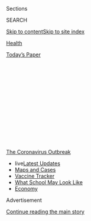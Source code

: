 <div id="app">

<div>

<div>

<div>

<div class="NYTAppHideMasthead css-1q2w90k e1suatyy0">

<div class="section css-ui9rw0 e1suatyy2">

<div class="css-eph4ug er09x8g0">

<div class="css-6n7j50">

</div>

<span class="css-1dv1kvn">Sections</span>

<div class="css-10488qs">

<span class="css-1dv1kvn">SEARCH</span>

</div>

[Skip to content](#site-content)[Skip to site
index](#site-index)

</div>

<div id="masthead-section-label" class="css-1wr3we4 eaxe0e00">

[Health](https://www.nytimes.com/section/health)

</div>

<div class="css-10698na e1huz5gh0">

</div>

</div>

<div id="masthead-bar-one" class="section hasLinks css-15hmgas e1csuq9d3">

<div class="css-uqyvli e1csuq9d0">

</div>

<div class="css-1uqjmks e1csuq9d1">

</div>

<div class="css-9e9ivx">

[](https://myaccount.nytimes.com/auth/login?response_type=cookie&client_id=vi)

</div>

<div class="css-1bvtpon e1csuq9d2">

[Today’s
Paper](https://www.nytimes.com/section/todayspaper)

</div>

</div>

</div>

</div>

<div data-aria-hidden="false">

<div id="site-content" data-role="main">

<div>

<div class="css-1aor85t" style="opacity:0.000000001;z-index:-1;visibility:hidden">

<div class="css-1hqnpie">

<div class="css-epjblv">

<span class="css-17xtcya">[Health](/section/health)</span><span class="css-x15j1o">|</span><span class="css-fwqvlz">Mask
Hoarders May Raise Risk of a Coronavirus Outbreak in the
U.S.</span>

</div>

<div class="css-k008qs">

<div class="css-1iwv8en">

<span class="css-18z7m18"></span>

<div>

</div>

</div>

<span class="css-1n6z4y">https://nyti.ms/36yotTf</span>

<div class="css-1705lsu">

<div class="css-4xjgmj">

<div class="css-4skfbu" data-role="toolbar" data-aria-label="Social Media Share buttons, Save button, and Comments Panel with current comment count" data-testid="share-tools">

  - 
  - 
  - 
  - 
    
    <div class="css-6n7j50">
    
    </div>

  - 

</div>

</div>

</div>

</div>

</div>

</div>

<div id="NYT_TOP_BANNER_REGION" class="css-13pd83m">

<div>

<div id="styln-prism-menu-1592847958612" class="section interactive-content interactive-size-medium css-1edisqu">

<div class="css-17ih8de interactive-body">

<div id="scroll-container" class="css-1gj85ro">

[<span class="styln-title-wrap"><span class="css-1pje3qr">The
Coronavirus</span><span class="css-1pje3qr">
Outbreak</span></span>](https://www.nytimes.com/news-event/coronavirus?action=click&pgtype=Article&state=default&region=TOP_BANNER&context=storylines_menu)

  - <span class="css-kqxiym" data-emphasize="true">live</span>[Latest
    Updates](https://www.nytimes.com/2020/08/02/world/coronavirus-updates.html?action=click&pgtype=Article&state=default&region=TOP_BANNER&context=storylines_menu)
  - [Maps and
    Cases](https://www.nytimes.com/interactive/2020/us/coronavirus-us-cases.html?action=click&pgtype=Article&state=default&region=TOP_BANNER&context=storylines_menu)
  - [Vaccine
    Tracker](https://www.nytimes.com/interactive/2020/science/coronavirus-vaccine-tracker.html?action=click&pgtype=Article&state=default&region=TOP_BANNER&context=storylines_menu)
  - [What School May Look
    Like](https://www.nytimes.com/interactive/2020/07/29/us/schools-reopening-coronavirus.html?action=click&pgtype=Article&state=default&region=TOP_BANNER&context=storylines_menu)
  - [Economy](https://www.nytimes.com/live/2020/07/31/business/stock-market-today-coronavirus?action=click&pgtype=Article&state=default&region=TOP_BANNER&context=storylines_menu)

</div>

</div>

</div>

</div>

</div>

<div id="top-wrapper" class="css-1sy8kpn">

<div id="top-slug" class="css-l9onyx">

Advertisement

</div>

[Continue reading the main
story](#after-top)

<div class="ad top-wrapper" style="text-align:center;height:100%;display:block;min-height:250px">

<div id="top" class="place-ad" data-position="top" data-size-key="top">

</div>

</div>

<div id="after-top">

</div>

</div>

<div>

<div id="sponsor-wrapper" class="css-1hyfx7x">

<div id="sponsor-slug" class="css-19vbshk">

Supported by

</div>

[Continue reading the main
story](#after-sponsor)

<div id="sponsor" class="ad sponsor-wrapper" style="text-align:center;height:100%;display:block">

</div>

<div id="after-sponsor">

</div>

</div>

<div class="css-186x18t">

Global health

</div>

<div class="css-1vkm6nb ehdk2mb0">

# Mask Hoarders May Raise Risk of a Coronavirus Outbreak in the U.S.

</div>

Stores are selling out of masks, and health care workers risk infection
if they cannot get the protective gear.

<div class="css-79elbk" data-testid="photoviewer-wrapper">

<div class="css-z3e15g" data-testid="photoviewer-wrapper-hidden">

</div>

<div class="css-1a48zt4 ehw59r15" data-testid="photoviewer-children">

![<span class="css-16f3y1r e13ogyst0" data-aria-hidden="true">Customers
in a store in Hong Kong purchasing masks on Tuesday. In the United
States, stores and pharmacies are reporting selling out of face masks,
raising the prospect of
shortages.</span><span class="css-cnj6d5 e1z0qqy90" itemprop="copyrightHolder"><span class="css-1ly73wi e1tej78p0">Credit...</span><span><span>Tyrone
Siu/Reuters</span></span></span>](https://static01.nyt.com/images/2020/01/29/science/29VIRUS-MASKS4/29VIRUS-MASKS4-articleLarge.jpg?quality=75&auto=webp&disable=upscale)

</div>

</div>

<div class="css-18e8msd">

<div class="css-vp77d3 epjyd6m0">

<div class="css-hus3qt ey68jwv0" data-aria-hidden="true">

[![Donald G. McNeil
Jr.](https://static01.nyt.com/images/2018/06/13/multimedia/author-donald-g-mcneil-jr/author-donald-g-mcneil-jr-thumbLarge-v4.png
"Donald G. McNeil Jr.")](https://www.nytimes.com/by/donald-g-mcneil-jr)

</div>

<div class="css-1baulvz">

By [<span class="css-1baulvz last-byline" itemprop="name">Donald G.
McNeil Jr.</span>](https://www.nytimes.com/by/donald-g-mcneil-jr)

</div>

</div>

  - 
    
    <div class="css-ld3wwf e16638kd2">
    
    Published Jan. 29, 2020Updated March 22,
    2020
    
    </div>

  - 
    
    <div class="css-4xjgmj">
    
    <div class="css-pvvomx" data-role="toolbar" data-aria-label="Social Media Share buttons, Save button, and Comments Panel with current comment count" data-testid="share-tools">
    
      - 
      - 
      - 
      - 
        
        <div class="css-6n7j50">
        
        </div>
    
      - 
    
    </div>
    
    </div>

</div>

</div>

<div class="section meteredContent css-1r7ky0e" name="articleBody" itemprop="articleBody">

<div>

</div>

<div class="css-1fanzo5 StoryBodyCompanionColumn">

<div class="css-53u6y8">

Even though there are only five cases of [Wuhan
coronavirus](https://www.nytimes.com/2020/01/30/podcasts/the-daily/coronavirus.html)
in the United States, the [mask
hoarding](https://www.cnn.com/2020/01/28/health/coronavirus-us-masks-prevention-trnd/index.html)
[has
begun](https://finance.yahoo.com/news/china-virus-outbreak-triggers-global-082240405.html).

Some pharmacies [report being entirely sold
out](https://gothamist.com/news/chinese-new-yorkers-worried-about-coronavirus-are-wearing-masks-do-they-work)
of masks. Some [popular sellers on
Amazon](https://www.businessinsider.com/amazon-sold-out-sellers-warn-counterfeit-masks-coronavirus-2020-1)
say deliveries will be delayed for weeks.

Although masks actually [do little to protect healthy
people](https://www.nytimes.com/2020/01/28/opinion/coronavirus-prevention-tips.html?action=click&module=Opinion&pgtype=Homepage),
the prospect of shortages created by panic buying worries some public
health experts.

Masks are thought to slow the spread of disease when they are worn by
sick people in crowded places like emergency rooms, offices, subways and
buses. By containing coughs and sneezes, masks stop virus-laden droplets
from being spewed into the air and onto nearby surfaces.

</div>

</div>

<div class="css-1fanzo5 StoryBodyCompanionColumn">

<div class="css-53u6y8">

But hoarding by those who are well means that hospitals, clinics and
doctors’ offices could run short. [Doctors and nurses treating patients
for respiratory
infections](https://www.nytimes.com/2020/02/14/world/asia/china-coronavirus-doctors.html)
should wear masks and replace them often — as soon as they become soggy,
the Centers for Disease Control and Prevention says.

The C.D.C. is now reaching out to manufacturers to head off the
possibility of shortages, especially in hospitals, an agency official
said.

“We see panic ordering and buying that doesn’t reflect the actual need,”
said Dr. Anita Patel, the senior adviser for pandemic medical care in
the agency’s influenza coordination unit. “We’re talking to
manufacturers. They understand the situation, and I’m confident that
they are being responsible. The health care industry is their biggest
customer.”

On Tuesday, Alex M. Azar II, the secretary of health and human services,
said it was “unnecessary” for Americans to buy masks now.

“In the U.S., the risk to any individual American is extremely low,” he
said.

Some experts want the government to step in and educate the public about
the dangers of hoarding.

</div>

</div>

<div class="css-1fanzo5 StoryBodyCompanionColumn">

<div class="css-53u6y8">

“I worked through the 2009 H1N1 flu epidemic at Yale Hospital, and we
ran out of N-95 masks — and being in a high-risk situation without
enough masks is not a good feeling,” said Dr. Peter Rabinowitz,
co-director of the University of Washington MetaCenter for Pandemic
Preparedness and Global Health Security in
Seattle.

<div id="NYT_MAIN_CONTENT_1_REGION" class="css-9tf9ac">

<div>

<div id="styln-covid-updates-world" class="section interactive-content interactive-size-medium css-1ftcdic">

<div class="css-17ih8de interactive-body">

<div id="styln-briefing-block" data-asset-id="QXJ0aWNsZTpueXQ6Ly9hcnRpY2xlLzhiMjRmNTQ0LWVhMmUtNTlmNC1hMDZiLTM0YWI3YTlmN2E4YQ==">

<div class="briefing-block-header-section">

# [Latest Updates: Global Coronavirus Outbreak](https://www.nytimes.com/2020/08/01/world/coronavirus-covid-19.html?action=click&pgtype=Article&state=default&region=MAIN_CONTENT_1&context=storylines_live_updates)

<div class="briefing-block-ts">

Updated 2020-08-02T17:52:35.962Z

</div>

</div>

  - [The U.S. reels as July cases more than double the total of any
    other
    month.](https://www.nytimes.com/2020/08/01/world/coronavirus-covid-19.html?action=click&pgtype=Article&state=default&region=MAIN_CONTENT_1&context=storylines_live_updates#link-34047410)
  - [Top U.S. officials work to break an impasse over the federal
    jobless
    benefit.](https://www.nytimes.com/2020/08/01/world/coronavirus-covid-19.html?action=click&pgtype=Article&state=default&region=MAIN_CONTENT_1&context=storylines_live_updates#link-780ec966)
  - [Its outbreak untamed, Melbourne goes into even greater
    lockdown.](https://www.nytimes.com/2020/08/01/world/coronavirus-covid-19.html?action=click&pgtype=Article&state=default&region=MAIN_CONTENT_1&context=storylines_live_updates#link-2bc8948)

<div class="briefing-block-footer">

<div class="briefing-block-footer-meta">

[See more
updates](https://www.nytimes.com/2020/08/01/world/coronavirus-covid-19.html?action=click&pgtype=Article&state=default&region=MAIN_CONTENT_1&context=storylines_live_updates)

</div>

<div class="briefing-block-briefinglinks">

<span>More live coverage:</span>
[Markets](https://www.nytimes.com/live/2020/07/31/business/stock-market-today-coronavirus?action=click&pgtype=Article&state=default&region=MAIN_CONTENT_1&context=storylines_live_updates)

</div>

</div>

</div>

</div>

</div>

</div>

</div>

“There’s no rational reason why everyone needs to run out and get
masks,” he added. “Public health officials should be talking about
this.”

</div>

</div>

<div class="css-79elbk" data-testid="photoviewer-wrapper">

<div class="css-z3e15g" data-testid="photoviewer-wrapper-hidden">

</div>

<div class="css-1a48zt4 ehw59r15" data-testid="photoviewer-children">

![<span class="css-16f3y1r e13ogyst0" data-aria-hidden="true">A study
during the 2003 SARS epidemic showed that N-95 masks, which are thicker
and fit tighter, were especially protective for nurses working with
patients.</span><span class="css-cnj6d5 e1z0qqy90" itemprop="copyrightHolder"><span class="css-1ly73wi e1tej78p0">Credit...</span><span>Grant
Hindsley for The New York
Times</span></span>](https://static01.nyt.com/images/2020/01/29/science/29VIRUS-MASKS2/29VIRUS-MASKS2-articleLarge.jpg?quality=75&auto=webp&disable=upscale)

</div>

</div>

<div class="audioFigureHeading">

<div class="css-1et479a">

![](https://static01.nyt.com/images/2017/01/29/podcasts/the-daily-album-art/the-daily-album-art-articleInline-v2.jpg?quality=75&auto=webp&disable=upscale)

</div>

### Listen to ‘The Daily’: A Virus’s Journey Across China

<span class="css-59o34k">Government officials thought they could control
the disease and cover up its deadly wake. They were wrong.</span>

</div>

<div class="css-qe9gm7">

<div>

<div class="css-1g7y0i5 e1drnplw0">

<div class="css-1ceswkc e1drnplw1">

</div>

<div class="css-f2fzwx e1drnplw2">

<div data-aria-labelledby="modal-title" data-role="region">

<div id="modal-title" class="css-mln36k">

transcript

</div>

<div class="css-pbq7ev">

</div>

<span>Back to The
Daily</span>

<div class="css-f6lhej">

<div class="css-1ialerq">

<div class="css-1701swk">

bars

</div>

<div>

<div class="css-1t7yl1y">

0:00/24:27

</div>

<div class="css-og85jy">

\-24:27

</div>

</div>

</div>

</div>

<div class="css-15fbio0">

<div class="css-1p4nyns">

transcript

## Listen to ‘The Daily’: A Virus’s Journey Across China

### Hosted by Michael Barbaro; produced by Neena Pathak, Annie Brown and Eric Krupke; with help from Kelly Prime; and edited by M.J. Davis Lin and Mike Benoist

#### Government officials thought they could control the disease and cover up its deadly wake. They were wrong.

</div>

  - michael barbaro  
    From The New York Times, I’m Michael Barbaro. This is “The Daily.”

  - \[music\]  
    Today: China says it has made lifesaving reforms since the last time
    it was the source of a public health crisis 17 years ago. So why is
    the deadly coronavirus spreading so rapidly across the country? My
    colleague, Javier Hernández, reports from the center of the
    outbreak.
    
    It’s Thursday, January 30.
    
    Javier, how did you first hear about this outbreak?

  - javier hernández  
    Well, we started hearing reports in early January that there was
    this mysterious virus that was affecting Wuhan, which is a city in
    central China.

  - archived recording  
    Staff at Wuhan Hospital are working around the clock to identify a
    mystery virus.

javier hernández

People were falling ill to this kind of pneumonia-like virus, which
scientists were calling a coronavirus.

  - archived recording  
    Experts believe this is a new kind of coronavirus, which typically
    causes symptoms of the common cold, but in some rare cases, can lead
    to pneumonia.

javier hernández

It’s a very frightening virus that spreads from animals to humans. It
was believed to be behind some very serious respiratory illnesses, so it
sounded pretty scary. But the official narrative was that this strain
couldn’t pass from human to human. It would only go from animals to
humans.

  - archived recording  
    The potentially deadly coronavirus is thought to have spread from
    animals into humans at a live produce market in Wuhan.

javier hernández

And at that point, they were saying that it was all originating at a
single meat market in central China. This meat market sold wild animals,
things like bamboo rats, badgers, wolves even. And the assumption was
that people had come into contact with these animals and picked up this
virus.

michael barbaro

And it sounds like because it was one meat market, and because this
virus could only pass from animals to humans, that this is a pretty
small problem.

javier hernández

At this point, the reports were that only about 130 people had been
infected and that, of those, only about four had died.

  - archived recording  
    Chinese officials say the outbreak is under control.

javier hernández

And so the prognosis was that the outbreak was controllable, that it was
treatable and that things would be O.K.

michael barbaro

And Javier, what are you thinking when you hear the Chinese government
talking this way, saying that everything is going to be O.K.?

javier hernández

We were a bit skeptical. We knew that the Chinese government had a
history of downplaying outbreaks like this. And as we saw more and more
reports in the international media of this virus spreading, we began to
question whether the officials were being totally upfront about what was
happening.

michael barbaro

And what do you mean when you say a history of downplaying situations
like this?

javier hernández

Well before this virus, there was the outbreak of SARS 17 years ago. And
it turned into this global health crisis that infected more than 8,000
people. It killed more than 800 people. And a big part of the reason
that it spread so violently was because the Chinese government didn’t
tell the world. And there was this period of months and months when it
was spreading very rapidly in China, and the world just didn’t know
about it. And for a lot of Chinese today, that experience with SARS
makes them very skeptical of anything that the government says when it
comes to public health.

michael barbaro

And I imagine a reporter like you would be similarly skeptical.

javier hernández

Right. We really wanted to make sure that we got this one right.

We wanted to double check that this was, in fact, a small scale outbreak
as the government was portraying it. And we wanted to talk to people who
were getting sick with this virus to get a sense of what it was like for
them — how severe it was, whether they were getting the care they
needed.

michael barbaro

And so what do you do?

javier hernández

So I live in Beijing. So I rushed to our bureau here and grabbed masks,
enough to last me a couple days, and then headed to the airport and
boarded a flight to Wuhan. And I just remember everyone on board, almost
everyone, was wearing a mask. I was just struck by that. You never see
people wear masks on this scale. And so it felt like there was this
sense of anxiety already in the air even before we landed.

\[music\]

Once I got there, I rushed off to meet an ambulance doctor who had been
posting on social media about this outbreak. And we had contacted him
because he was challenging the official narrative about what was
happening. He was saying he didn’t believe the official numbers. He
thought that this could be another SARS-like outbreak.

michael barbaro

And what was happening to his posts once they went online?

javier hernández

They lasted for a while, and then they would be taken down, just
disappeared. It was clear that the government was cleaning and trying to
scrub the internet of any critical questions about official data. And so
we wanted to talk to him about what he was seeing on the ground.

michael barbaro

And what did he tell you?

javier hernández

He told me that he felt like people weren’t taking enough precautions,
that the government wasn’t being urgent enough. And he worked in a
hospital and had a lot of interaction with doctors and other medical
workers. So he felt like his job could be at stake if he were to come
forward publicly.

michael barbaro

So the numbers the Chinese government is providing are relatively small.
This ambulance doctor you’re meeting with is saying the problem is
bigger. So what do you do to try to reconcile those two pieces of
information?

javier hernández

We wanted to find the people whose relatives had fallen ill to this
virus. And so we were looking online for people who were reporting
symptoms of fever, cough, basically anything that was associated with
this kind of virus. And we stumbled on a guy from Shanghai. He was a
40-year-old architect, and he told me that his stepmother had died just
a couple of days earlier from a mysterious pneumonia-like illness. And
so I found him, sent him a message, and we agreed to meet at a cafe.
\[CHATTER\]

michael barbaro

And what is the story of what happened to his stepmom?

javier hernández

He tells me that she was a very healthy, normal 65-year-old woman who, a
couple of weeks earlier, had started to feel like she was having a flu.
So she had some coughing. She had kind of a sore throat, but it didn’t
seem like anything that bad. But it suddenly began to worsen. She was
having a fever. She needed a respirator to breathe. And all very
suddenly she was sent to a contagious disease ward, and the family was
told that she would likely die.

michael barbaro

And what did she or her stepson understand about what was behind her
illness?

javier hernández

They didn’t really understand much. For days and days, according to Mr.
Wei, the family had tried to get her tested for this coronavirus, this
mysterious virus that was spreading across Wuhan. And the doctors and
other medical workers refused.

He pulled out his phone and showed me her death certificate, and all it
said was that she died of severe pneumonia.

michael barbaro

But why wouldn’t they test her, and what does it tell you that they
wouldn’t test her?

javier hernández

It became clear to me in that moment that there seemed to be something
going on here. Were these hospitals just not prepared? Did they not have
enough testing kits? Were they running out of tests? Had they tested so
many people that they didn’t have any tests left? Were they just not
counting people anymore because they weren’t even diagnosing them? And
if she wasn’t diagnosed with this illness, then maybe she wasn’t even
included in the official count. And one other thing really stuck with me
from my interview with Mr. Wei. And that was that the hospital,
according to him, told them that his mother’s body had to be burned
immediately, had to be cremated immediately. \[CHATTER\]

michael barbaro

And what does that tell you? What does that mean to you that they’re
burning these bodies?

javier hernández

It began to put in my head the sense that the hospital workers were
beginning to think that this illness was contagious. And the fact that
they wanted that body burned immediately began to suggest that perhaps
they thought it posed a threat to other people.

Her death got us thinking about whether there were other people like
her. And when you went online and search social media, you could quickly
find others who were reporting similar experiences — people saying that
they went to hospitals, they brought their sick relatives and were
simply turned away. We began to kind of add things up, and it seemed
like the numbers weren’t right.

michael barbaro

So at this point, it sounds like your skepticism is growing, and it’s
sounding pretty warranted. So what do you do next?

javier hernández

So I head back to my hotel and start to try to make sense of all of
this. And as I’m sitting there in my room, I begin to see these reports
emerging on social media —

  - archived recording  
    For the first time since the mysterious pneumonia-like illness broke
    out in China, the country’s health authorities admitted the disease
    could be contagious.

javier hernández

— that one of China’s top health experts has acknowledged that this
virus is now spreading from person to person, which had never been the
case before.

  - archived recording (zhong nanshan)  
    \[SPEAKING CHINESE\]

  - archived recording (translator)  
    We considered risks of this before, but now evidence has confirmed
    that it is contagious among humans.

javier hernández

And he’s an 83-year-old guy that they dug out of retirement essentially.
He was a renowned expert during the SARS crisis. And suddenly, he’s all
over social media, telling people that this crisis is much worse than
had been previously known.

michael barbaro

So this doctor is very much validating what you have been hearing.

javier hernández

Yes. He’s saying that there was even a case where one patient was able
to infect 14 medical workers.

michael barbaro

Wow.

javier hernández

And I begin to see the panic kind of spread across social media.

  - archived recording 1  
    Say I have coronavirus. Could I give it to you right now?

  - archived recording 2  
    It’s possible, if you’re coughing and sneezing. If you have a fever,
    it can be transmitted.

  - archived recording 3  
    But the spread of Corona virus is accelerating.

javier hernández

This is the moment when the world begins to wake up.

  - archived recording 1  
    Meanwhile, new cases are being confirmed outside of China as well.

  - archived recording 2  
    Thailand has reported the first case of the Wuhan coronavirus found
    outside of China.

  - archived recording 3  
    — because now they’re talking Thailand, Singapore, possibly
    Scotland. The U.K. is bracing for it to go in there. We have
    airports here in the United States very concerned about it —

  - archived recording 4  
    That are doing surveillance.

  - archived recording 5  
    — here in New York, Chicago and L.A. Every day it seems growing
    exponentially.

  - archived recording 6  
    It is. It’s growing.

javier hernández

The numbers after that point just keep spiraling and spiraling.

  - archived recording 1  
    The number of people who have died —

  - archived recording 2  
    The death toll climbing once again overnight.

  - archived recording 3  
    The death toll from a deadly viral outbreak of the new coronavirus —

  - archived recording 4  
    26 deaths so far from the —

  - archived recording 5  
    — has now passed 40.

  - archived recording 6  
    \[SPEAKING CHINESE\]

  - archived recording 7  
    It’s not just Chinese people who are worried. Everyone is worried.
    They’re all afraid of dying.

javier hernández

You just hear people wondering whether the virus is ever going to be
contained.

michael barbaro

We’ll be right back.

And Javier, what are you thinking and feeling at this moment? Because
you’re in this city. You’re interacting with people who are taking care
of those who are sickened and infected by this illness.

javier hernández

Yeah.

michael barbaro

Are you anxious?

javier hernández

Well I’m beginning to feel like this is much worse than I thought. And I
think a sense of paranoia can easily settle in sometimes in these
situations. I had masks. I was washing my hands all the time. But I
couldn’t help but think about every button in the elevator that I
touched, every surface and every cough or sniffle that I saw around me.
The virus could be anywhere, so I had to be careful.

michael barbaro

I mean, understandably.

javier hernández

So I finished up my reporting, and I grabbed a flight back to Beijing.

  - archived recording  
    Just one day before China’s massive Lunar New Year holiday, as
    hundreds of millions crisscross the country to celebrate with
    families, an unprecedented act.

javier hernández

And then the very next day, I hear —

  - archived recording  
    Today, the entire city of Wuhan, population 11 million, is on
    lockdown.

javier hernández

The Chinese government has placed this entire city under lockdown.

michael barbaro

Wow.

  - archived recording  
    Trains, flights, buses, and ferries have been canceled. Even public
    transport within Wuhan has ground to a halt.

michael barbaro

So the city you have just left has basically told everybody else who
remains that they’re not going anywhere.

javier hernández

Right. This city is being closed off in a way that China has never done
before — or even any other major modern city, really, hasn’t done it in
recent times.

  - archived recording  
    Across China tonight, an expanding lockdown to contain an epidemic.

javier hernández

And it was quickly becoming clear to the government that this wasn’t
just a local problem.

  - archived recording  
    Travel bans in over a dozen cities affecting 35 million people.

javier hernández

They quickly expanded it to not just Wuhan, but to other cities, so that
there were tens of millions of people who were essentially forced to
stay at home and not allowed to go out. They’ve just put in place the
biggest lockdown that we’ve ever seen and what experts are saying is the
biggest experiment in public health that they’ve ever seen.

  - archived recording 1  
    Despite their efforts, authorities say the virus has not been
    stopped.

  - archived recording 2  
    Much depends on whether the measures set in place by the Chinese
    government will prove effective.

michael barbaro

It’s hard to imagine most any other country being able to mount that
kind of a response. I mean, I’m just trying to fathom an American city
somehow being locked down.

javier hernández

So this is what it looks like when China’s authoritarian system is in
full force. There’s no choice for people to leave. Many people are stuck
there. They are going to hospitals that are overcrowded, but they can’t
get the health care they need. Doctors are complaining about a lack of
medical supplies and critical items like masks and goggles. And you get
the sense that people are kind of stuck with what they have, and that’s
the bargain they’ve made by living in this system. They have no choice
but to follow the government’s orders. They can’t push back. They can’t
swim against the current here. Everyone’s essentially forced to comply
with this mass lockdown.

michael barbaro

You know, from everything we’ve learned about China and its
authoritarian government, it seems like it controls every aspect of its
citizens’ lives and it surveils every aspect of citizens’ lives. And
you’ve just walked us through how they were able to essentially
suddenly drop a wall around Wuhan. So knowing all that, shouldn’t
China’s government have been able to identify and control this
outbreak before it got out of hand?

javier hernández

You would think that, because the government is so well known for being
able to pull off these massive displays of citizen mobilization — it’s
been known to be able to pull off these technological feats. But at the
same time, there’s a flip side of this coin, which is that China’s
authoritarian culture, in many ways, set the stage for this crisis.

michael barbaro

What do you mean?

javier hernández

Well for decades, China has built this system, this ruthless system in
which if you are an official in the Communist Party, you are expected to
be almost perfect. If anything goes bad, you are the one who is going to
take responsibility. You are the one who is going to fall. And this has
created an incentive system where local officials fear saying anything
about bad news. They worry that if they are found to have done something
wrong, that they will lose their power. So in a situation like this, the
incentive is to cover up. It’s to conceal. It’s to delay. It’s to try to
get a handle on these problems on your own, hoping that perhaps nobody
will ever hear about it.

michael barbaro

So by the time something like, say, a medical crisis gets really big, it
may be too late for the local officials who have been trying to contain
it themselves and keep it from Beijing.

javier hernández

Exactly. These kinds of dynamics played a huge role in the scale of the
SARS outbreak. It was clear in this case that local officials knew
exactly what was going on. They knew that people were dying of this
illness. But for months and months, they didn’t want to report it up the
chain. Instead, they tried to cover it up. They tried to see if they
could perhaps deal with it secretly, and maybe nobody would ever find
out about it. They hoped that Beijing would know about it. But
eventually it broke.

michael barbaro

So did China learn from that experience with SARS, that dynamic that led
to that breakdown, that cover-up?

javier hernández

China said it would make a lot of changes to its system after the SARS
crisis. It said that it would expand its disease reporting system so
that these kinds of reports from the local provinces would come to the
central government in a more timely fashion. They promised to be more
transparent in the release of data and other things. But what they
didn’t change was this authoritarian culture, where people fear
bringing bad news. And so that has actually gotten worse under President
Xi.

michael barbaro

Why?

javier hernández

He has made himself out to be the most powerful leader since Mao. He is
somebody who’s always speaking about this great ascendant moment for
China in which China is going to be this superpower. And anything that
goes against Xi’s vision of this harmonious, resurgent China is going to
be seen as a problem. And the people who are creating that problem will
pay the consequences. And when I was there in Wuhan, I could sense the
fear just rippling across all parts of the society. There were people
like the ambulance doctor, who was afraid of challenging the official
statistics. There were hospitals that seemed to be paralyzed, that
didn’t want to test patients for fear of knowing the results. They
didn’t want to be seen as speaking out or telling the truth or bringing
this unsavory story into public view.

michael barbaro

So that had trickled down all the way to the frontline health care
workers, who are supposed to be treating this and sounding the alarm.

javier hernández

Right. They’re fearful of being seen as responsible for this crisis.
They don’t want to stand out. And when you think about where this virus
might be headed next — to other provinces, to other cities — you have to
wonder if these same dynamics would be playing out again. If people will
stay silent, if they will not report official cases, because they fear
for their jobs and they fear for their livelihoods.

michael barbaro

So it seems like whatever reforms the Chinese government made after the
failures of SARS, that in the end, none of them really matter, because
it hasn’t changed the problem that’s at the root of this.

javier hernández

At the root of all this is a sense of fear that is both the Communist
Party’s strength, but it’s also a huge weakness. They can mobilize
entire cities to be on lockdown. They can convince people to stay
indoors. They can scrub social media of information that counters their
narrative. That’s all very effective when you’re trying to get the
public behind your policies. But at the end of the day, the fear is also
a huge vulnerability. It creates this system where people are unwilling
to speak out, unwilling to bring problems that are really important and
that affect people’s lives.

michael barbaro

Right. I mean, for the Chinese leadership, that works until it doesn’t,
right? Until you very much need for people to stop being afraid and to
speak out about something like a public health crisis.

javier hernández

Exactly.

And so when you look at the culture, you wonder whether China can
actually contain these viruses, whether we will continue to live in a
world where the internal politics of the party are going to put lives
around the world in danger.

michael barbaro

Javier, thank you.

javier hernández

Thanks, Michael.

michael barbaro

On Wednesday, the total number of people infected by the coronavirus in
mainland China surpassed those infected with the SARS virus during that
epidemic. As of Wednesday evening, the virus had infected more than
6,000 people in mainland China. Later today, the World Health
Organization will convene its emergency committee to determine whether
the outbreak amounts to a public health emergency of international
concern, its most severe classification.

We’ll be right back.

Here’s what else you need to know today. The Times reports that the
White House has sent former national security adviser, John Bolton, a
letter, warning him not to publish a book in which he recounts speaking
to President Trump about the quid pro quo with Ukraine at the heart of
the impeachment trial. In the letter, the White House claims that the
book contains significant amounts of classified information that could
harm U.S. national security. The letter was sent before The Times
published a story describing the book’s contents, a story that has
further fueled calls for Bolton to testify in the Senate trial. Senators
are expected to vote on whether to call witnesses like Bolton later
today.

\[music\]

That’s it for “The Daily.” I’m Michael Barbaro. See you tomorrow.

</div>

</div>

</div>

</div>

</div>

</div>

<div class="css-1fanzo5 StoryBodyCompanionColumn">

<div class="css-53u6y8">

During the West African Ebola outbreak in 2014, when a few cases turned
up in the United States, some hospitals were unable to get waterproof
Tyvek suits “because there was a run on them,” said Dr. Amesh Adalja, a
scholar at the Center for Health Security at the Johns Hopkins Bloomberg
School of Public Health in Baltimore.

Panicked people engage in irrational impulse buying, he said: “People
like to buy duct tape during emergencies — it’s psychologically
soothing.”

But artificial shortages can harm those who really need the goods.

“I think public health authorities like the H.H.S. or the C.D.C. or the
Surgeon General should be talking about the repercussions of a run on
masks,” Dr. Adalja said.

</div>

</div>

<div class="css-1fanzo5 StoryBodyCompanionColumn">

<div class="css-53u6y8">

Kristen Nordlund, a C.D.C. spokeswoman, said she would ask [Dr. Nancy
Messonnier](https://www.cdc.gov/about/leadership/leaders/ncird.html),
director of the National Center for Immunization and Respiratory
Diseases to address that issue in her next public
briefing.

[Masks](https://www.nytimes.com/2020/03/22/business/coronavirus-n95-masks-target.html)
are part of the medical equipment stored in the National Strategic
Stockpile, which is distributed in government-controlled warehouses
around the country. But experts said they did not know how many were in
storage or how long the supply was projected to last in an epidemic.

</div>

</div>

<div>

</div>

<div class="css-1fanzo5 StoryBodyCompanionColumn">

<div class="css-53u6y8">

On Tuesday, major pharmacy chains said they were seeing spot shortages
but were not yet restricting sales. The CVS chain had stores running out
of masks and was resupplying them “as quickly as possible,” said
Stephanie Cunha, a company spokeswoman.

Walgreens and Duane Reade pharmacies saw greater demand for [face
masks](https://www.nytimes.com/2020/02/29/health/coronavirus-n95-face-masks.html)
and hand sanitizer in many stores, said Alexandra Brown, a spokeswoman
for the Walgreens Boots Alliance, which owns both
chains.

<div id="NYT_MAIN_CONTENT_3_REGION" class="css-9tf9ac">

<div>

<div id="styln-prism-freeform-1594220623585" class="section interactive-content interactive-size-medium css-1ftcdic">

<div class="css-17ih8de interactive-body">

<div id="prism-freeform-block-62021" class="css-19mumt8" data-role="complementary" data-storyline="The Coronavirus Outbreak" data-truncated="true" tabindex="0">

<div class="css-a8d9oz">

<div class="css-eb027h">

[](https://www.nytimes.com/news-event/coronavirus?action=click&pgtype=Article&state=default&region=MAIN_CONTENT_3&context=storylines_faq)

### The Coronavirus Outbreak ›

#### Frequently Asked Questions

Updated July 27, 2020

  - #### Should I refinance my mortgage?
    
      - [It could be a good
        idea,](https://www.nytimes.com/article/coronavirus-money-unemployment.html?action=click&pgtype=Article&state=default&region=MAIN_CONTENT_3&context=storylines_faq)
        because mortgage rates have [never been
        lower.](https://www.nytimes.com/2020/07/16/business/mortgage-rates-below-3-percent.html?action=click&pgtype=Article&state=default&region=MAIN_CONTENT_3&context=storylines_faq)
        Refinancing requests have pushed mortgage applications to some
        of the highest levels since 2008, so be prepared to get in line.
        But defaults are also up, so if you’re thinking about buying a
        home, be aware that some lenders have tightened their standards.

  - #### What is school going to look like in September?
    
      - It is unlikely that many schools will return to a normal
        schedule this fall, requiring the grind of [online
        learning](https://www.nytimes.com/2020/06/05/us/coronavirus-education-lost-learning.html?action=click&pgtype=Article&state=default&region=MAIN_CONTENT_3&context=storylines_faq),
        [makeshift child
        care](https://www.nytimes.com/2020/05/29/us/coronavirus-child-care-centers.html?action=click&pgtype=Article&state=default&region=MAIN_CONTENT_3&context=storylines_faq)
        and [stunted
        workdays](https://www.nytimes.com/2020/06/03/business/economy/coronavirus-working-women.html?action=click&pgtype=Article&state=default&region=MAIN_CONTENT_3&context=storylines_faq)
        to continue. California’s two largest public school districts —
        Los Angeles and San Diego — said on July 13, that [instruction
        will be remote-only in the
        fall](https://www.nytimes.com/2020/07/13/us/lausd-san-diego-school-reopening.html?action=click&pgtype=Article&state=default&region=MAIN_CONTENT_3&context=storylines_faq),
        citing concerns that surging coronavirus infections in their
        areas pose too dire a risk for students and teachers. Together,
        the two districts enroll some 825,000 students. They are the
        largest in the country so far to abandon plans for even a
        partial physical return to classrooms when they reopen in
        August. For other districts, the solution won’t be an
        all-or-nothing approach. [Many
        systems](https://bioethics.jhu.edu/research-and-outreach/projects/eschool-initiative/school-policy-tracker/),
        including the nation’s largest, New York City, are devising
        [hybrid
        plans](https://www.nytimes.com/2020/06/26/us/coronavirus-schools-reopen-fall.html?action=click&pgtype=Article&state=default&region=MAIN_CONTENT_3&context=storylines_faq)
        that involve spending some days in classrooms and other days
        online. There’s no national policy on this yet, so check with
        your municipal school system regularly to see what is happening
        in your community.

  - #### Is the coronavirus airborne?
    
      - The coronavirus [can stay aloft for hours in tiny droplets in
        stagnant
        air](https://www.nytimes.com/2020/07/04/health/239-experts-with-one-big-claim-the-coronavirus-is-airborne.html?action=click&pgtype=Article&state=default&region=MAIN_CONTENT_3&context=storylines_faq),
        infecting people as they inhale, mounting scientific evidence
        suggests. This risk is highest in crowded indoor spaces with
        poor ventilation, and may help explain super-spreading events
        reported in meatpacking plants, churches and restaurants. [It’s
        unclear how often the virus is
        spread](https://www.nytimes.com/2020/07/06/health/coronavirus-airborne-aerosols.html?action=click&pgtype=Article&state=default&region=MAIN_CONTENT_3&context=storylines_faq)
        via these tiny droplets, or aerosols, compared with larger
        droplets that are expelled when a sick person coughs or sneezes,
        or transmitted through contact with contaminated surfaces, said
        Linsey Marr, an aerosol expert at Virginia Tech. Aerosols are
        released even when a person without symptoms exhales, talks or
        sings, according to Dr. Marr and more than 200 other experts,
        who [have outlined the evidence in an open letter to the World
        Health
        Organization](https://academic.oup.com/cid/article/doi/10.1093/cid/ciaa939/5867798).

  - #### What are the symptoms of coronavirus?
    
      - Common symptoms [include fever, a dry cough, fatigue and
        difficulty breathing or shortness of
        breath.](https://www.nytimes.com/article/symptoms-coronavirus.html?action=click&pgtype=Article&state=default&region=MAIN_CONTENT_3&context=storylines_faq)
        Some of these symptoms overlap with those of the flu, making
        detection difficult, but runny noses and stuffy sinuses are less
        common. [The C.D.C. has
        also](https://www.nytimes.com/2020/04/27/health/coronavirus-symptoms-cdc.html?action=click&pgtype=Article&state=default&region=MAIN_CONTENT_3&context=storylines_faq)
        added chills, muscle pain, sore throat, headache and a new loss
        of the sense of taste or smell as symptoms to look out for. Most
        people fall ill five to seven days after exposure, but symptoms
        may appear in as few as two days or as many as 14 days.

  - #### Does asymptomatic transmission of Covid-19 happen?
    
      - So far, the evidence seems to show it does. A widely cited
        [paper](https://www.nature.com/articles/s41591-020-0869-5)
        published in April suggests that people are most infectious
        about two days before the onset of coronavirus symptoms and
        estimated that 44 percent of new infections were a result of
        transmission from people who were not yet showing symptoms.
        Recently, a top expert at the World Health Organization stated
        that transmission of the coronavirus by people who did not have
        symptoms was “very rare,” [but she later walked back that
        statement.](https://www.nytimes.com/2020/06/09/world/coronavirus-updates.html?action=click&pgtype=Article&state=default&region=MAIN_CONTENT_3&context=storylines_faq#link-1f302e21)

<div id="styln-survey-component-62021" class="styln-survey-component" data-surveyname="faq" data-surveystoryline="coronavirus">

</div>

</div>

<div class="css-6mllg9">

</div>

<div class="css-pmm6ed">

<span class="css-5gimkt"></span>

</div>

</div>

</div>

</div>

</div>

</div>

</div>

The company is moving supplies “to meet the needs of our customers,” she
added.

Masks are not very protective when worn by healthy people, experts say.
People often pull them aside for a variety of reasons.

Vapor from breath can leave masks soggy, for example. Users may want to
talk on their cellphones, or put their fingers under their masks to
scratch their noses. Frequent handwashing is considered more protective.

</div>

</div>

<div class="css-1fanzo5 StoryBodyCompanionColumn">

<div class="css-53u6y8">

Yet there is strong evidence that masks protect health
workers.

</div>

</div>

<div class="css-79elbk" data-testid="photoviewer-wrapper">

<div class="css-z3e15g" data-testid="photoviewer-wrapper-hidden">

</div>

<div class="css-1a48zt4 ehw59r15" data-testid="photoviewer-children">

<div class="css-1xdhyk6 erfvjey0">

<span class="css-1ly73wi e1tej78p0">Image</span>

<div class="css-zjzyr8">

<div data-testid="lazyimage-container" style="height:257.77777777777777px">

</div>

</div>

</div>

<span class="css-16f3y1r e13ogyst0" data-aria-hidden="true">A shelf
emptied of face masks at a Duane Reade store in Flushing, Queens, on
Wednesday.</span><span class="css-cnj6d5 e1z0qqy90" itemprop="copyrightHolder"><span class="css-1ly73wi e1tej78p0">Credit...</span><span>Chang
W. Lee/The New York Times</span></span>

</div>

</div>

<div class="css-1fanzo5 StoryBodyCompanionColumn">

<div class="css-53u6y8">

Trials in Canadian hospitals during [the 2003 SARS
epidemic](https://www.ncbi.nlm.nih.gov/pmc/articles/PMC3322898/)and
[during flu
season](https://jamanetwork.com/journals/jama/fullarticle/184819) showed
that nurses who wore a mask were less likely to get flu.

Nurses who wore N-95 masks — which are thicker, fit tighter to the face
and are designed to filter out 95 percent of all particles — were
particularly protective for those who did dangerous procedures like
intubating SARS patients.

***\[*[*Like the Science Times page on
Facebook.*](http://on.fb.me/1paTQ1h)** ****** *| Sign up for the*
**[*Science Times newsletter.*](http://nyti.ms/1MbHaRU)*\]***

There is less data proving that masks keep patients from spreading
germs. But this common sense notion has led many hospitals to adopt
rules saying that any emergency room patient with flu symptoms is
immediately handed a mask and asked to put it on.

Dr. Mark Loeb, an infectious disease specialist at McMaster University
in Hamilton, Ontario, who led the SARS and flu trials, said one
[relatively small study of hospitalized flu patients in
Beijing](https://bmjopen.bmj.com/content/6/12/e012330.long) found that
mask-wearers were less likely to infect their family members. But the
effect was so small that it was considered statistically insignificant.

Another obstacle to mask-wearing is psychological.

People who are sick and should be wearing a mask are often reluctant to
do so, because it makes them stand out in the crowd. Unless these
patients are ordered to wear one — as they might be in a hospital
emergency room — people are reluctant to do so.

“When masks aren’t common in a culture, it does raise eyebrows,” Dr.
Adalja said.

The exceptions are in some Asian communities, where it is common for
people to wear masks to protect themselves against germs and pollution,
or because it is considered impolite to not wear a mask if one is
coughing or sneezing.

</div>

</div>

<div class="css-1fanzo5 StoryBodyCompanionColumn">

<div class="css-53u6y8">

Experts, including Dr. Patel of the C.D.C., said they knew of no studies
of the psychology of mask usage or how reluctance could be overcome.

</div>

</div>

<div>

</div>

</div>

<div>

</div>

<div>

</div>

<div>

</div>

<div>

<div id="bottom-wrapper" class="css-1ede5it">

<div id="bottom-slug" class="css-l9onyx">

Advertisement

</div>

[Continue reading the main
story](#after-bottom)

<div id="bottom" class="ad bottom-wrapper" style="text-align:center;height:100%;display:block;min-height:90px">

</div>

<div id="after-bottom">

</div>

</div>

</div>

</div>

</div>

## Site Index

<div>

</div>

## Site Information Navigation

  - [© <span>2020</span> <span>The New York Times
    Company</span>](https://help.nytimes.com/hc/en-us/articles/115014792127-Copyright-notice)

<!-- end list -->

  - [NYTCo](https://www.nytco.com/)
  - [Contact
    Us](https://help.nytimes.com/hc/en-us/articles/115015385887-Contact-Us)
  - [Work with us](https://www.nytco.com/careers/)
  - [Advertise](https://nytmediakit.com/)
  - [T Brand Studio](http://www.tbrandstudio.com/)
  - [Your Ad
    Choices](https://www.nytimes.com/privacy/cookie-policy#how-do-i-manage-trackers)
  - [Privacy](https://www.nytimes.com/privacy)
  - [Terms of
    Service](https://help.nytimes.com/hc/en-us/articles/115014893428-Terms-of-service)
  - [Terms of
    Sale](https://help.nytimes.com/hc/en-us/articles/115014893968-Terms-of-sale)
  - [Site
    Map](https://spiderbites.nytimes.com)
  - [Help](https://help.nytimes.com/hc/en-us)
  - [Subscriptions](https://www.nytimes.com/subscription?campaignId=37WXW)

</div>

</div>

</div>

</div>
